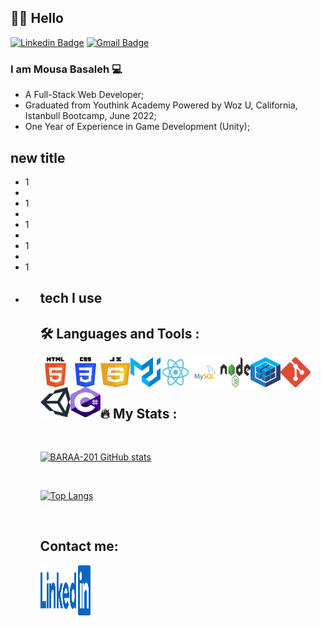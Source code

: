 ## 👨‍💻  Hello 
[![Linkedin Badge](https://img.shields.io/badge/-mousa_basaleh-blue?style=flat-square&logo=Linkedin&logoColor=white&link=https://www.linkedin.com/in/mosa-basaleh/)](https://www.linkedin.com/in/mosa-basaleh/) 
[![Gmail Badge](https://img.shields.io/badge/-mousabasaleh@gmail.com-c14438?style=flat-square&logo=Gmail&logoColor=white&link=mailto:mousabasaleh@gmail.com)](mailto:mousabasaleh@gmail.com)
<br />

### I am Mousa Basaleh 💻
- A Full-Stack Web Developer;
- Graduated from Youthink Academy Powered by Woz U, California, Istanbull Bootcamp, June 2022;
- One Year of Experience in Game Development (Unity);


  
## new title
  <ul>
    <li>1<li>
    <li>1<li>
    <li>1<li>
    <li>1<li>
    <li>1<li>
    <ul>
      
 ## tech I use
      
## :hammer_and_wrench: Languages and Tools :
<div>
<img src="https://github.com/Mousashi7/Mousashi7/blob/main/logos/html5-with-wordmark-color.svg"  alt="pic" align="left" height="48" width="48" >  
<img src="https://github.com/Mousashi7/Mousashi7/blob/main/logos/css-3-svgrepo-com.svg" alt="pic" align="left" height="48" width="48" >  
<img src="https://github.com/Mousashi7/Mousashi7/blob/main/logos/javascript.svg" alt="pic" align="left" height="48" width="48" ></a>  
<img src="https://github.com/Mousashi7/Mousashi7/blob/main/logos/material-ui-seeklogo.com.svg" alt="pic" align="left" height="48" width="48" >  
<img src="https://github.com/Mousashi7/Mousashi7/blob/main/logos/react-seeklogo.com.svg" align="left" alt="pic" height="48" width="48" >  
<img src="https://github.com/Mousashi7/Mousashi7/blob/main/logos/mysql-logo-svgrepo-com.svg" alt="pic" align="left" height="48" width="48" >  
<img src="https://github.com/Mousashi7/Mousashi7/blob/main/logos/nodejs-seeklogo.com.svg" alt="pic" align="left" height="48" width="48" >
<img src="https://github.com/Mousashi7/Mousashi7/blob/main/logos/sequelize-seeklogo.com.svg"  alt="pic" align="left" height="48" width="48" >  
<img src="https://github.com/Mousashi7/Mousashi7/blob/main/logos/git-seeklogo.com.svg"  alt="pic" align="left" height="48" width="48" > 
<img src="https://github.com/Mousashi7/Mousashi7/blob/main/logos/unity-seeklogo.com.svg"  alt="pic" align="left" height="48" width="48" > 
<img src="https://github.com/Mousashi7/Mousashi7/blob/main/logos/c-sharp-c-seeklogo.com.svg"  alt="pic" align="left" height="48" width="48" > 
</div>
<br />   

  &nbsp; 
    
## :fire: My Stats :
    
   &nbsp; 
  
 [![BARAA-201 GitHub stats](https://github-readme-stats.vercel.app/api?username=Mousashi7)](https://github.com/anuraghazra/github-readme-stats)

  &nbsp;  

[![Top Langs](https://github-readme-stats.vercel.app/api/top-langs/?username=Mousashi7&layout=compact)](https://github.com/anuraghazra/github-readme-stats)

 &nbsp;  
 
## Contact me:
<a href="https://www.linkedin.com/in/mosa-basaleh/"><img src="https://github.com/BARAA-201/BARAA-201/blob/main/logos/linkedin-seeklogo.com.svg" align="left" height="80" width="80" >

